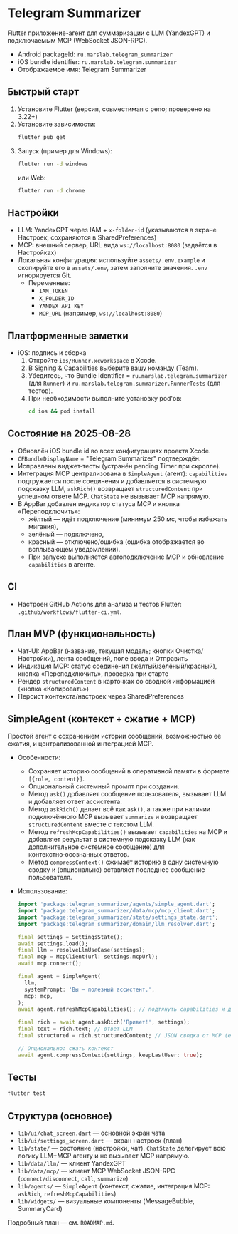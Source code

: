 # Telegram Summarizer

Flutter приложение-агент для суммаризации с LLM (YandexGPT) и подключаемым MCP (WebSocket JSON-RPC).

- Android packageId: `ru.marslab.telegram_summarizer`
- iOS bundle identifier: `ru.marslab.telegram.summarizer`
- Отображаемое имя: Telegram Summarizer

## Быстрый старт

1) Установите Flutter (версия, совместимая с репо; проверено на 3.22+)
2) Установите зависимости:
   ```bash
   flutter pub get
   ```
3) Запуск (пример для Windows):
   ```bash
   flutter run -d windows
   ```
   или Web:
   ```bash
   flutter run -d chrome
   ```

## Настройки
- LLM: YandexGPT через IAM + `x-folder-id` (указываются в экране Настроек, сохраняются в SharedPreferences)
- MCP: внешний сервер, URL вида `ws://localhost:8080` (задаётся в Настройках)
- Локальная конфигурация: используйте `assets/.env.example` и скопируйте его в `assets/.env`, затем заполните значения. `.env` игнорируется Git.
  - Переменные:
    - `IAM_TOKEN`
    - `X_FOLDER_ID`
    - `YANDEX_API_KEY`
    - `MCP_URL` (например, `ws://localhost:8080`)

## Платформенные заметки
- iOS: подпись и сборка
  1) Откройте `ios/Runner.xcworkspace` в Xcode.
  2) В Signing & Capabilities выберите вашу команду (Team).
  3) Убедитесь, что Bundle Identifier = `ru.marslab.telegram.summarizer` (для `Runner`) и `ru.marslab.telegram.summarizer.RunnerTests` (для тестов).
  4) При необходимости выполните установку pod'ов:
     ```bash
     cd ios && pod install
     ```

## Состояние на 2025-08-28
- Обновлён iOS bundle id во всех конфигурациях проекта Xcode.
- `CFBundleDisplayName` = "Telegram Summarizer" подтверждён.
- Исправлены виджет‑тесты (устранён pending Timer при скролле).
- Интеграция MCP централизована в `SimpleAgent` (агент): `capabilities` подгружается после соединения и добавляется в системную подсказку LLM, `askRich()` возвращает `structuredContent` при успешном ответе MCP. `ChatState` не вызывает MCP напрямую.
- В AppBar добавлен индикатор статуса MCP и кнопка «Переподключить»:
  - жёлтый — идёт подключение (минимум 250 мс, чтобы избежать мигания),
  - зелёный — подключено,
  - красный — отключено/ошибка (ошибка отображается во всплывающем уведомлении).
  - При запуске выполняется автоподключение MCP и обновление `capabilities` в агенте.

## CI
- Настроен GitHub Actions для анализа и тестов Flutter: `.github/workflows/flutter-ci.yml`.

## План MVP (функциональность)
- Чат-UI: AppBar (название, текущая модель; кнопки Очистка/Настройки), лента сообщений, поле ввода и Отправить
- Индикация MCP: статус соединения (жёлтый/зелёный/красный), кнопка «Переподключить», проверка при старте
- Рендер `structuredContent` в карточках со сводной информацией (кнопка «Копировать»)
- Персист контекста/настроек через SharedPreferences

## SimpleAgent (контекст + сжатие + MCP)
Простой агент с сохранением истории сообщений, возможностью её сжатия, и централизованной интеграцией MCP.

- Особенности:
  - Сохраняет историю сообщений в оперативной памяти в формате `[{role, content}]`.
  - Опциональный системный промпт при создании.
  - Метод `ask()` добавляет сообщение пользователя, вызывает LLM и добавляет ответ ассистента.
  - Метод `askRich()` делает всё как `ask()`, а также при наличии подключённого MCP вызывает `summarize` и возвращает `structuredContent` вместе с текстом LLM.
  - Метод `refreshMcpCapabilities()` вызывает `capabilities` на MCP и добавляет результат в системную подсказку LLM (как дополнительное системное сообщение) для контекстно‑осознанных ответов.
  - Метод `compressContext()` сжимает историю в одну системную сводку и (опционально) оставляет последнее сообщение пользователя.

- Использование:
  ```dart
  import 'package:telegram_summarizer/agents/simple_agent.dart';
  import 'package:telegram_summarizer/data/mcp/mcp_client.dart';
  import 'package:telegram_summarizer/state/settings_state.dart';
  import 'package:telegram_summarizer/domain/llm_resolver.dart';

  final settings = SettingsState();
  await settings.load();
  final llm = resolveLlmUseCase(settings);
  final mcp = McpClient(url: settings.mcpUrl);
  await mcp.connect();

  final agent = SimpleAgent(
    llm,
    systemPrompt: 'Вы — полезный ассистент.',
    mcp: mcp,
  );
  await agent.refreshMcpCapabilities(); // подтянуть capabilities и добавить в системную подсказку

  final rich = await agent.askRich('Привет!', settings);
  final text = rich.text; // ответ LLM
  final structured = rich.structuredContent; // JSON сводка от MCP (если подключено и без ошибок)

  // Опционально: сжать контекст
  await agent.compressContext(settings, keepLastUser: true);
  ```

## Тесты
```bash
flutter test
```

## Структура (основное)
- `lib/ui/chat_screen.dart` — основной экран чата
- `lib/ui/settings_screen.dart` — экран настроек (план)
- `lib/state/` — состояние (настройки, чат). `ChatState` делегирует всю логику LLM+MCP агенту и не вызывает MCP напрямую.
- `lib/data/llm/` — клиент YandexGPT
- `lib/data/mcp/` — клиент MCP WebSocket JSON-RPC (`connect/disconnect`, `call`, `summarize`)
- `lib/agents/` — `SimpleAgent` (контекст, сжатие, интеграция MCP: `askRich`, `refreshMcpCapabilities`)
- `lib/widgets/` — визуальные компоненты (MessageBubble, SummaryCard)

Подробный план — см. `ROADMAP.md`.
